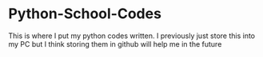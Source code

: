 # Python-School-Codes

This is where I put my python codes written. I previously just store this into my PC but I think storing them in github will help me in the future
